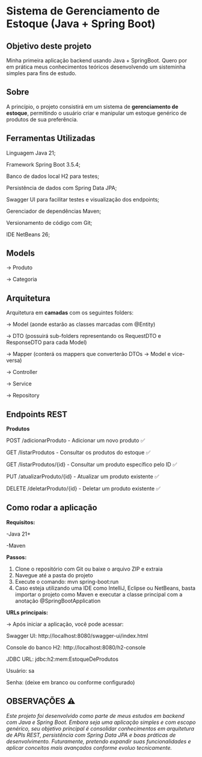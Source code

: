 # Sistema de Gerenciamento de Estoque (Java + Spring Boot)


## Objetivo deste projeto

Minha primeira aplicação backend usando Java + SpringBoot. Quero por em prática meus conhecimentos teóricos desenvolvendo um sisteminha simples para fins de estudo.


## Sobre

A princípio, o projeto consistirá em um sistema de **gerenciamento de estoque**, permitindo o usuário criar e manipular um estoque genérico de produtos de sua preferência.


 ## Ferramentas Utilizadas

Linguagem Java 21;

Framework Spring Boot 3.5.4;

Banco de dados local H2 para testes;

Persistência de dados com Spring Data JPA;

Swagger UI para facilitar testes e visualização dos endpoints;

Gerenciador de dependências Maven;

Versionamento de código com Git;

IDE NetBeans 26;


## Models

→ Produto

→ Categoria


 ## Arquitetura

Arquitetura em **camadas** com os seguintes folders:

→ Model (aonde estarão as classes marcadas com @Entity)

→ DTO (possuirá sub-folders representando os RequestDTO e ResponseDTO para cada Model) 

→ Mapper (conterá os mappers que converterão DTOs → Model e vice-versa)

→ Controller

→ Service

→ Repository


## Endpoints REST

**Produtos**

POST /adicionarProduto - Adicionar um novo produto ✅️ 

GET /listarProdutos - Consultar os produtos do estoque ✅️

GET /listarProdutos/{id} - Consultar um produto específico pelo ID ✅️

PUT /atualizarProduto/{id} - Atualizar um produto existente ✅️

DELETE /deletarProduto/{id} - Deletar um produto existente ✅️

## Como rodar a aplicação

**Requisitos:**

-Java 21+

-Maven

**Passos:**

1. Clone o repositório com Git ou baixe o arquivo ZIP e extraia
2. Navegue até a pasta do projeto
3. Execute o comando: mvn spring-boot:run
4. Caso esteja utilizando uma IDE como IntelliJ, Eclipse ou NetBeans, basta importar o projeto como Maven e executar a classe principal com a anotação @SpringBootApplication

**URLs principais:**

→ Após iniciar a aplicação, você pode acessar:

Swagger UI: http://localhost:8080/swagger-ui/index.html

Console do banco H2: http://localhost:8080/h2-console

JDBC URL: jdbc:h2:mem:EstoqueDeProdutos

Usuário: sa

Senha: (deixe em branco ou conforme configurado)


## OBSERVAÇÕES ⚠️

*Este projeto foi desenvolvido como parte de meus estudos em backend com Java e Spring Boot. Embora seja uma aplicação simples e com escopo genérico, seu objetivo principal é consolidar conhecimentos em arquitetura de APIs REST, persistência com Spring Data JPA e boas práticas de desenvolvimento. Futuramente, pretendo expandir suas funcionalidades e aplicar conceitos mais avançados conforme evoluo tecnicamente.*
